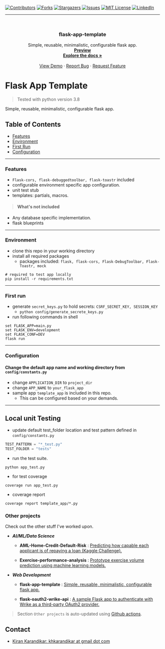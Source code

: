 <div id="top"></div>

[![Contributors][contributors-shield]][contributors-url]
[![Forks][forks-shield]][forks-url]
[![Stargazers][stars-shield]][stars-url]
[![Issues][issues-shield]][issues-url]
[![MIT License][license-shield]][license-url]
[![LinkedIn][linkedin-shield]][linkedin-url]

[contributors-shield]: https://img.shields.io/github/contributors/kiran-karandikar/flask-app-template?style=for-the-badge

[contributors-url]: https://github.com/Kiran-Karandikar/flask-app-template/graphs/contributors

[forks-shield]: https://img.shields.io/github/forks/Kiran-Karandikar/flask-app-template?style=for-the-badge

[forks-url]: https://github.com/Kiran-Karandikar/flask-app-template/network

[stars-shield]: https://img.shields.io/github/stars/Kiran-Karandikar/flask-app-template?style=for-the-badge

[stars-url]: https://github.com/Kiran-Karandikar/flask-app-template/stargazers

[issues-shield]: https://img.shields.io/github/issues/Kiran-Karandikar/flask-app-template?style=for-the-badge

[issues-url]: https://github.com/Kiran-Karandikar/flask-app-template/issues

[license-shield]: https://img.shields.io/github/license/Kiran-Karandikar/flask-app-template?style=for-the-badge

[license-url]: https://github.com/Kiran-Karandikar/flask-app-template/blob/master/LICENSE

[linkedin-shield]: https://img.shields.io/badge/-LinkedIn-black.svg?style=for-the-badge&logo=linkedin&colorB=555

[linkedin-url]: https://linkedin.com/in/kiran-karandikar

---------


<!-- PROJECT LOGO -->
<br />
<div align="center">
<h3 align="center">flask-app-template</h3>
  <p align="center">
    Simple, reusable, minimalistic, configurable flask app.    
    <br />    
    <a href="https://kiran-karandikar.github.io/flask-app-template"><strong>Preview</strong></a>
    <br />
    <a href="https://github.com/kiran-karandikar/flask-app-template"><strong>Explore the docs »</strong></a>
    <br />
    <br />
    <a href="https://github.com/kiran-karandikar/flask-app-template">View Demo</a>
    ·
    <a href="https://github.com/kiran-karandikar/flask-app-template/issues">Report Bug</a>
    ·
    <a href="https://github.com/kiran-karandikar/flask-app-template/issues">Request Feature</a>
  </p>
</div>

<!-- BADGES.MD Finish -->
<!-- BADGES.MD Finish -->
# Flask App Template
> Tested with python version 3.8

Simple, reusable, minimalistic, configurable flask app.

## Table of Contents
- [Features](#features)
- [Environment](#environment)
- [First Run](#first_run)
- [Configuration](#configuration)
---
### Features
- `Flask-cors, flask-debuggedtoolbar, flask-toastr` included
- configurable environment specific app configuration.
- unit test stub
- templates: partials, macros.

> #### What's not included
- Any database specific implementation.
- flask blueprints
---
### Environment
- clone this repo in your working directory
- install all required packages
  - packages included: `flask, flask-cors, Flask-DebugToolbar, Flask-Toastr, mock`
```shell
# required to test app locally
pip install -r requirements.txt 
```
---
### First run
- generate `secret_keys.py` to hold secrets: `CSRF_SECRET_KEY, SESSION_KEY`
  - `python config/generate_secrete_keys.py`
- run following commands in shell
```shell
set FLASK_APP=main.py 
set FLASK_ENV=development
set FLASK_CONF=DEV 
flask run
```
---
### Configuration
#### Change the default app name and working directory from `config/constants.py`
- change `APPLICATION_DIR` to `project_dir`
- change `APP_NAME` to `your_flask_app`
- sample app `template_app` is included in this repo.
  - This can be configured based on your demands.
---
## Local unit Testing
- update default test_folder location and test pattern defined in `config/constants.py`
```python
TEST_PATTERN = "*_test.py"
TEST_FOLDER = "tests"
```
- run the test suite.
```shell
python app_test.py 
```
- for test coverage
```shell
coverage run app_test.py
```
- coverage report
```shell
coverage report template_app/*.py
```



### Other projects

Check out the other stuff I've worked upon.

- ___AI/ML/Data Science___

  - **AML-Home-Credit-Default-Risk** : [Predicting how capable each applicant is of repaying a loan \(Kaggle Challenge\).](https://github.com/Kiran-Karandikar/AML-Home-Credit-Default-Risk)

  - **Exercise-performance-analysis** : [Prototype exercise volume prediction using machine learning models.](https://github.com/Kiran-Karandikar/Exercise-performance-analysis)

- ___Web Development___

  - **flask-app-template** : [Simple, reusable, minimalistic, configurable flask app.](https://github.com/Kiran-Karandikar/flask-app-template)

  - **flask-oauth2-wrike-api** : [A sample Flask app to authenticate with Wrike as a third-party OAuth2 provider.](https://github.com/Kiran-Karandikar/flask-oauth2-wrike-api)

> Section `Other projects` is auto-updated using [Github actions](https://github.com/features/actions). 
<!-- CONTACT -->
## Contact

- [Kiran Karandikar: khkarandikar at gmail dot com](mailto:khkarandikar@gmail.com)
